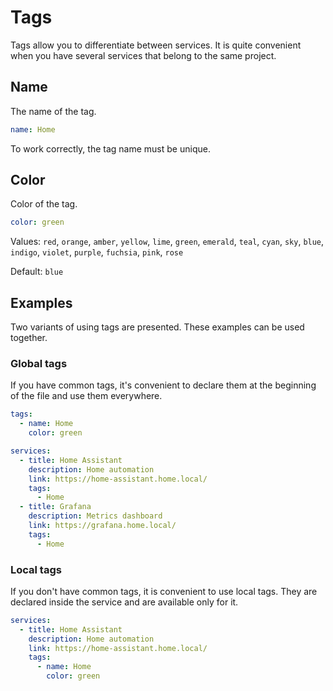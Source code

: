 # Tags

<preview-image name="reference/tags" />

Tags allow you to differentiate between services. It is quite convenient when you have several services that belong to the same project.

## Name

The name of the tag.

```yaml
name: Home
```

To work correctly, the tag name must be unique.

## Color

Color of the tag.

```yaml
color: green
```

Values: `red`, `orange`, `amber`, `yellow`, `lime`, `green`, `emerald`, `teal`, `cyan`, `sky`, `blue`, `indigo`, `violet`, `purple`, `fuchsia`, `pink`, `rose`

Default: `blue`

## Examples

Two variants of using tags are presented. These examples can be used together.

### Global tags

If you have common tags, it's convenient to declare them at the beginning of the file and use them everywhere.

```yaml
tags:
  - name: Home
    color: green

services:
  - title: Home Assistant
    description: Home automation
    link: https://home-assistant.home.local/
    tags:
      - Home
  - title: Grafana
    description: Metrics dashboard
    link: https://grafana.home.local/
    tags:
      - Home
```

### Local tags

If you don't have common tags, it is convenient to use local tags. They are declared inside the service and are available only for it.

```yaml
services:
  - title: Home Assistant
    description: Home automation
    link: https://home-assistant.home.local/
    tags:
      - name: Home
        color: green
```
